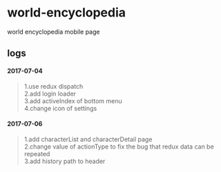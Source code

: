 # world-encyclopedia
world encyclopedia mobile page

## logs
#### 2017-07-04  
> 1.use redux dispatch  
> 2.add login loader  
> 3.add activeIndex of bottom menu  
> 4.change icon of settings
#### 2017-07-06  
> 1.add characterList and characterDetail page  
> 2.change value of actionType to fix the bug that redux data can be repeated  
> 3.add history path to header  

